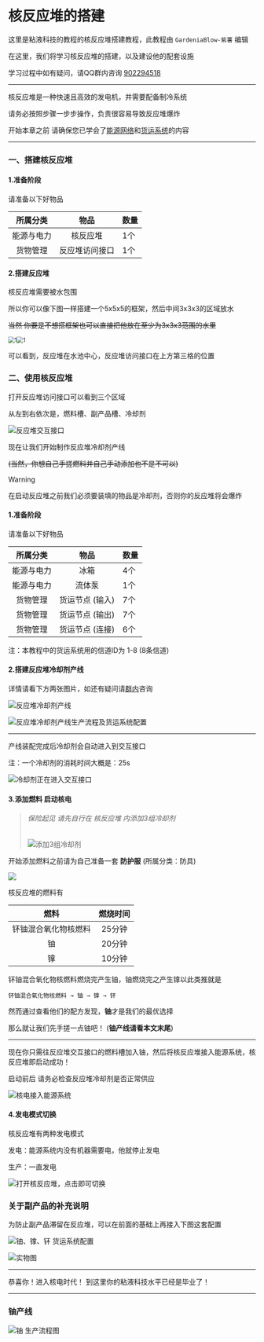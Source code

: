 # **核反应堆的搭建**

这里是粘液科技的教程的核反应堆搭建教程，此教程由 `GardeniaBlow-紫薯` 编辑

在这里，我们将学习核反应堆的搭建，以及建设他的配套设施

学习过程中如有疑问，请QQ群内咨询 [902294518](https://qm.qq.com/q/t0CAd0mWf6)

------

核反应堆是一种快速且高效的发电机，并需要配备制冷系统

请务必按照步骤一步步操作，负责很容易导致反应堆爆炸

开始本章之前 请确保您已学会了[能源网络](../slimefun/1.4.md)和[货运系统](../slimefun/1.5.md)的内容

------



### 一、搭建核反应堆

#### 1.准备阶段

请准备以下好物品

|  所属分类  |      物品      | 数量 |
| :--------: | :------------: | ---- |
| 能源与电力 |    核反应堆    | 1个  |
|  货物管理  | 反应堆访问接口 | 1个  |

#### 2.搭建反应堆

核反应堆需要被水包围

所以你可以像下图一样搭建一个5x5x5的框架，然后中间3x3x3的区域放水

~~当然 你要是不想搭框架也可以直接把他放在至少为3x3x3范围的水里~~

<img src="image/fyd/1.png" alt="1" style="zoom: 80%;" /><img src="image/fyd/2.png" alt="1" style="zoom: 80%;" />

可以看到，反应堆在水池中心，反应堆访问接口在上方第三格的位置

### 二、使用核反应堆

打开反应堆访问接口可以看到三个区域

从左到右依次是，燃料槽、副产品槽、冷却剂

![反应堆交互接口](image/fyd/3.png)

现在让我们开始制作反应堆冷却剂产线 

~~(当然，你想自己手搓燃料并自己手动添加也不是不可以)~~

> [!WARNING]
>
> 在启动反应堆之前我们必须要装填的物品是冷却剂，否则你的反应堆将会爆炸

#### 1.准备阶段

请准备以下好物品

|  所属分类  |      物品       | 数量 |
| :--------: | :-------------: | ---- |
| 能源与电力 |      冰箱       | 4个  |
| 能源与电力 |     流体泵      | 1个  |
|  货物管理  | 货运节点 (输入) | 7个  |
|  货物管理  | 货运节点 (输出) | 7个  |
|  货物管理  | 货运节点 (连接) | 6个  |

注：本教程中的货运系统用的信道ID为 1-8 (8条信道)

#### 2.搭建反应堆冷却剂产线

详情请看下方两张图片，如还有疑问请[群内](https://qm.qq.com/q/SO2yixrLOM)咨询

![反应堆冷却剂产线](image/fyd/5.png)

![反应堆冷却剂产线生产流程及货运系统配置](image/fyd/6.png)

------

产线装配完成后冷却剂会自动进入到交互接口

注：一个冷却剂的消耗时间大概是：25s

![冷却剂正在进入交互接口](image/fyd/7.png)

#### 3.添加燃料 启动核电

> ###### 保险起见 请先自行在 核反应堆 内添加3组冷却剂
>
> ![添加3组冷却剂](image/fyd/13.png)

开始添加燃料之前请为自己准备一套 **防护服** (所属分类：防具)

![](image/fyd/8.png)

核反应堆的燃料有

|         燃料         | 燃烧时间 |
| :------------------: | :------: |
| 钚铀混合氧化物核燃料 |  25分钟  |
|          铀          |  20分钟  |
|          镎          |  10分钟  |

钚铀混合氧化物核燃料燃烧完产生铀，铀燃烧完之产生镎以此类推就是

`钚铀混合氧化物核燃料 → 铀 → 镎 → 钚`

然而通过查看他们的配方发现，**铀**才是我们的最优选择

那么就让我们先手搓一点铀吧！ (**铀产线请看本文末尾**)

------

现在你只需往反应堆交互接口的燃料槽加入铀，然后将核反应堆接入能源系统，核反应堆即启动成功！

启动前后 请务必检查反应堆冷却剂是否正常供应

![核电接入能源系统](image/fyd/9.png)

#### 4.发电模式切换

核反应堆有两种发电模式

发电：能源系统内没有机器需要电，他就停止发电

生产：一直发电

![打开核反应堆，点击即可切换](image/fyd/14.png)

### 关于副产品的补充说明

为防止副产品滞留在反应堆，可以在前面的基础上再接入下图这套配置

![铀、镎、钚 货运系统配置](image/fyd/11.png)

![实物图](image/fyd/12.png)

------

恭喜你！进入核电时代！ 到这里你的粘液科技水平已经是毕业了！

------

### 铀产线

![铀 生产流程图](image/fyd/10.png)
